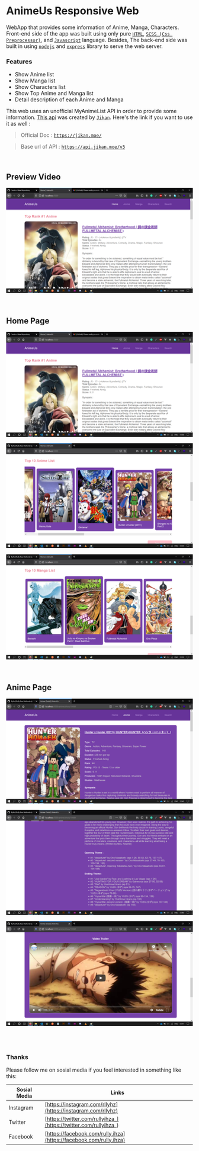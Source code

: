 # **AnimeUs Responsive Web**

WebApp that provides some information of Anime, Manga, Characters. Front-end side of the app was built using only pure [`HTML`](https://www.w3.org/), [`SCSS (Css Preprocessor)`](https://sass-lang.com/documentation/syntax), and [`Javascript`](https://developer.mozilla.org/en-US/docs/Web/javascript) language. Besides, The back-end side was built in using [`nodejs`](https://nodejs.org/en/) and [`express`](http://expressjs.com/) library to serve the web server.

### Features

- Show Anime list
- Show Manga list
- Show Characters list
- Show Top Anime and Manga list
- Detail description of each Anime and Manga

This web uses an unofficial MyAnimeList API in order to provide some information. [This api](https://api.jikan.moe/v3) was created by [`Jikan`](https://github.com/jikan-me/jikan). Here's the link if you want to use it as well :

> Official Doc :  [`https://jikan.moe/`](https://jikan.moe/)

> Base url of API :  [`https://api.jikan.moe/v3`](https://api.jikan.moe/v3)

<br>

## Preview Video

[![Preview Video](previews/home.png)](previews/preview.mkv)

<br>

## Home Page

![Home](previews/home.png)

![Home](previews/home_2.png)

![Home](previews/home_3.png)

<br>

## Anime Page

![Anime](previews/anime_show.png)

![Anime](previews/anime_show_2.png)

![Anime](previews/anime_show_3.png)


<br><br>

### Thanks

Please follow me on sosial media if you feel interested in something like this:

| Sosial Media | Links |
| ------------ | ----- |
| Instagram | [https://instagram.com/rllyhz](https://instagram.com/rllyhz) |
| Twitter | [https://twitter.com/rullyihza_](https://twitter.com/rullyihza_) |
| Facebook | [https://facebook.com/rully.ihza](https://facebook.com/rully.ihza) |